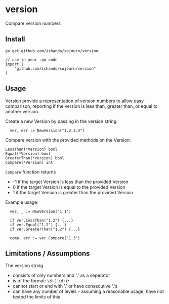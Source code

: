 # version
Compare version numbers

## Install

```golang
go get github.com/ishando/sojourn/version

// use in your .go code
import (
    "github.com/ishando/sojourn/version"
)
```

## Usage

Version provide a representation of version numbers to allow easy comparison, reporting if the version is less than, greater than, or equal to another version.

Create a new Version by passing in the version string:
```golang
  ver, err := NewVersion("1.2.3.4")
```

Compare version with the provided methods on the Version:
```golang
LessThan(*Version) bool
Equal(*Version) bool
GreaterThan(*Version) bool
Compare(*Version) int
```

`Compare` function returns
- -1 if the target Version is less than the provided Version
- 0 if the target Version is equal to the provided Version
- 1 if the target Version is greater than the provided Version

Example usage:
```golang
  ver, _ := NewVersion("1.1")

  if ver.LessThan("1.2") {...}
  if ver.Equal("1.2") {...}
  if ver.GreaterThan("1.2") {...}

  comp, err := ver.Compare("1.3")
```

## Limitations / Assumptions

The version string
- consists of only numbers and '.' as a seperator
- is of the format: `\d+(.\d+)*`
- cannot start or end with '.' or have consecutive '.'s
- can have any number of levels - assuming a reasonable usage, have not tested the limits of this
